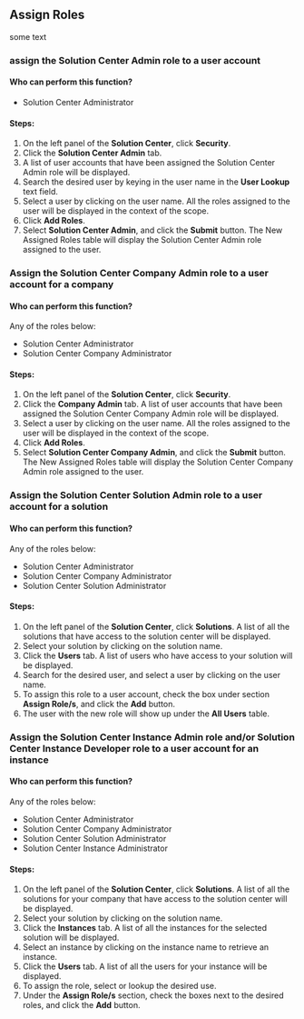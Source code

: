 ## Assign Roles
some text

### assign the Solution Center Admin role to a user account
#### Who can perform this function?
* Solution Center Administrator

#### Steps:
1. On the left panel of the **Solution Center**, click **Security**.
2. Click the **Solution Center Admin** tab.
3. A list of user accounts that have been assigned the Solution Center Admin role will be displayed.
4. Search the desired user by keying in the user name in the **User Lookup** text field.
5. Select a user by clicking on the user name. All the roles assigned to the user will be displayed in the context of the scope.
4. Click **Add Roles**.
5. Select **Solution Center Admin**, and click the **Submit** button. The New Assigned Roles table will display the Solution Center Admin role assigned to the user.

### Assign the Solution Center Company Admin role to a user account for a company
#### Who can perform this function?
Any of the roles below:
* Solution Center Administrator
* Solution Center Company Administrator

#### Steps:
1. On the left panel of the **Solution Center**, click **Security**.
2. Click the **Company Admin** tab. A list of user accounts that have been assigned the Solution Center Company Admin role will be displayed.
2. Select a user by clicking on the user name. All the roles assigned to the user will be displayed in the context of the scope.
3. Click **Add Roles**.
4. Select **Solution Center Company Admin**, and click the **Submit** button. The New Assigned Roles table will display the Solution Center Company Admin role assigned to the user.

### Assign the Solution Center Solution Admin role to a user account for a solution
#### Who can perform this function?
Any of the roles below:
* Solution Center Administrator
* Solution Center Company Administrator
* Solution Center Solution Administrator

#### Steps:
1. On the left panel of the **Solution Center**, click **Solutions**. A list of all the solutions that have access to the solution center will be displayed.
2. Select your solution by clicking on the solution name.
3. Click the **Users** tab. A list of users who have access to your solution will be displayed.
4. Search for the desired user, and select a user by clicking on the user name.
4. To assign this role to a user account, check the box under section **Assign Role/s**, and click the **Add** button.
5. The user with the new role will show up under the **All Users** table.

### Assign the Solution Center Instance Admin role and/or Solution Center Instance Developer role to a user account for an instance
#### Who can perform this function?
Any of the roles below:
* Solution Center Administrator
* Solution Center Company Administrator
* Solution Center Solution Administrator
* Solution Center Instance Administrator

#### Steps:
1. On the left panel of the **Solution Center**, click **Solutions**. A list of all the solutions for your company that have access to the solution center will be displayed.
2. Select your solution by clicking on the solution name.
3. Click the **Instances** tab. A list of all the instances for the selected solution will be displayed.
4. Select an instance by clicking on the instance name to retrieve an instance.
5. Click the **Users** tab. A list of all the users for your instance will be displayed.
6. To assign the role, select or lookup the desired use.
7. Under the **Assign Role/s** section, check the boxes next to the desired roles, and click the **Add** button.
